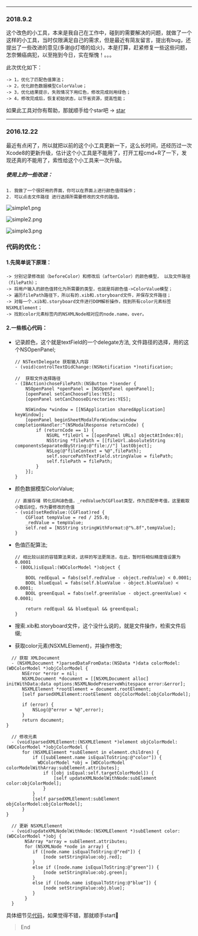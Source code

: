 ***

### 2018.9.2

这个改色的小工具，本来是我自己在工作中，碰到的需要解决的问题，就做了一个这样的小工具，当时仅限满足自己的需求，但是最近有简友留言，提出有bug，还提出了一些改进的意见(多谢@灯塔的焰火)，本是打算，赶紧修复一些这些问题，怎奈懒癌病犯，以至拖到今日，实在惭愧！。。。

此次优化如下：

	-> 1，优化了匹配色值算法；
	-> 2，优化颜色数据模型ColorValue；
	-> 3，优化结果提示，失败情况下用红色，修改完成则用绿色；
	-> 4，修改完成后，恢复初始状态，以节省资源，提高性能；

如果此工具对你有帮助，那就顺手给个star吧 -> [star](https://github.com/winterwd/OneKeyChangeXIBColor)

***

### 2016.12.22


最近有点闲了，所以就把以前的这个小工具更新一下，这么长时间，还经历过一次Xcode8的更新升级，估计这个小工具是不能用了，打开工程cmd+R了一下，发现还真的不能用了，索性给这个小工具来一次升级。

##### 使用上的一些改进：
    1. 我做了一个很好用的界面，你可以在界面上进行颜色值得操作；
    2. 可以点击文件路径 进行选择所需要修改的文件的路径。
    
![simple1.png](http://upload-images.jianshu.io/upload_images/1064509-1574fbc2f73b7a6a.png?imageMogr2/auto-orient/strip%7CimageView2/2/w/1240)

![simple2.png](https://upload-images.jianshu.io/upload_images/1064509-276e4ffac67faabf.png?imageMogr2/auto-orient/strip%7CimageView2/2/w/1240)

![simple3.png](https://upload-images.jianshu.io/upload_images/1064509-620fc44e86481643.png?imageMogr2/auto-orient/strip%7CimageView2/2/w/1240)

### 代码的优化：

#### 1.先简单说下原理：
    
	-> 分别记录修改前（beforeColor）和修改后（afterColor）的颜色模型， 以及文件路径（filePath）；
	-> 将用户输入的颜色值转化为所需要的类型，也就是将颜色值->ColorValue模型；
	-> 遍历filePath路径下，所以有的.xib和.storyboard文件，并保存文件路径；
	-> 对每一个.xib和.storyboard文件进行DOM解析操作，找到所有color元素标签NSXMLElement；
	-> 找到color元素标签内的NSXMLNode相对应的node.name，over。

#### 2.一些核心代码：

  - 记录颜色，这个就是textField的一个delegate方法, 文件路径的选择，用的这个NSOpenPanel;
  
	```obj-C
	// NSTextDelegate 获取输入内容
    - (void)controlTextDidChange:(NSNotification *)notification;
	
    //  获取文件选择路径
    - (IBAction)choseFilePath:(NSButton *)sender {
        NSOpenPanel *openPanel = [NSOpenPanel openPanel];
        [openPanel setCanChooseFiles:YES];
        [openPanel setCanChooseDirectories:YES];
    
        NSWindow *window = [[NSApplication sharedApplication] keyWindow];
        [openPanel beginSheetModalForWindow:window completionHandler:^(NSModalResponse returnCode) {
            if (returnCode == 1) {
                NSURL *fileUrl = [[openPanel URLs] objectAtIndex:0];
                NSString *filePath = [[fileUrl.absoluteString componentsSeparatedByString:@"file://"] lastObject];
                NSLog(@"fileContext = %@",filePath);
                self.sourcePathTextField.stringValue = filePath;
                self.filePath = filePath;
            }
        }];
	}
    
	```

  - 颜色数据模型ColorValue;
  
	```obj-C
	// 直接存储 转化后RGB色值，_redValue为CGFloat类型，作为匹配参考值，这里截取小数后8位，作为要修改的色值
	- (void)setRedValue:(CGFloat)red {
	    CGFloat tempValue = red / 255.0;
    	_redValue = tempValue;
    	self.red = [NSString stringWithFormat:@"%.8f",tempValue];
	}
	```
	
  - 色值匹配算法;
 
	```obj-C
	// 相比较以前的容错算法来说，这样的写法更简洁，在此，暂时将相似精度值设置为0.0001
	- (BOOL)isEqual:(WDColorModel *)object {
    
	    BOOL redEqual = fabs(self.redValue - object.redValue) < 0.0001;
	    BOOL blueEqual = fabs(self.blueValue - object.blueValue) < 0.0001;
	    BOOL greenEqual = fabs(self.greenValue - object.greenValue) < 0.0001;
	    
	    return redEqual && blueEqual && greenEqual;
	}
	```
	
  - 搜索.xib和.storyboard文件，这个没什么说的，就是文件操作，检索文件后缀;
  
  - 获取color元素(NSXMLElement)，并操作修改;
  
  ```obj-C
    // 获取 XMLDocument
    - (NSXMLDocument *)parsedDataFromData:(NSData *)data colorModel:(WDColorModel *)objColorModel {
        NSError *error = nil;
        NSXMLDocument *document = [[NSXMLDocument alloc] initWithData:data options:NSXMLNodePreserveWhitespace error:&error];
        NSXMLElement *rootElement = document.rootElement;
        [self parsedXMLElement:rootElement objColorModel:objColorModel];
    
        if (error) {
            NSLog(@"error = %@",error);
        }
        return document;
  }

    // 修改元素
    - (void)parsedXMLElement:(NSXMLElement *)element objColorModel:(WDColorModel *)objColorModel {
        for (NSXMLElement *subElement in element.children) {
            if ([subElement.name isEqualToString:@"color"]) {
              WDColorModel *obj = [WDColorModel colorModelWithArray:subElement.attributes];
                if ([obj isEqual:self.targetColorModel]) {
                    [self updateXMLNodelWithNode:subElement color:objColorModel];
                }
            }
            [self parsedXMLElement:subElement objColorModel:objColorModel];
        }
  }

    // 更新 NSXMLElement
    - (void)updateXMLNodelWithNode:(NSXMLElement *)subElement color:(WDColorModel *)obj {
         NSArray *array = subElement.attributes;
         for (NSXMLNode *node in array) {   
            if ([node.name isEqualToString:@"red"]) {
                [node setStringValue:obj.red];
            }
            else if ([node.name isEqualToString:@"green"]) {
                [node setStringValue:obj.green];
            }
            else if ([node.name isEqualToString:@"blue"]) {
                [node setStringValue:obj.blue];
            }
         }
    }
 ```

具体细节见[代码](https://github.com/winterwd/OneKeyChangeXIBColor)，如果觉得不错，那就顺手start🤗
> End
